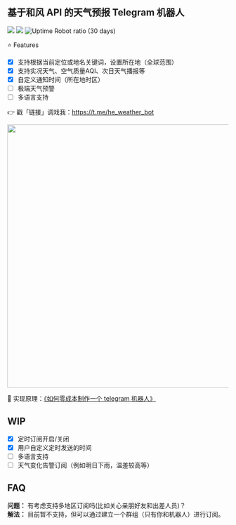 ## 基于和风 API 的天气预报 Telegram 机器人

![](https://img.shields.io/github/v/release/daya0576/he-weather-bot.svg)
![](https://img.shields.io/badge/Bot%20API-5.1-blue?logo=telegram)
![Uptime Robot ratio (30 days)](https://img.shields.io/uptimerobot/ratio/m787647728-b1a273391c2ad5c526b1c605)

⭐️ Features

- [x] 支持根据当前定位或地名关键词，设置所在地（全球范围）
- [x] 支持实况天气、空气质量AQI、次日天气播报等
- [x] 自定义通知时间（所在地时区）
- [ ] 极端天气预警
- [ ] 多语言支持

👉 戳「链接」调戏我：https://t.me/he_weather_bot

<img src="https://github.com/daya0576/he-weather-bot/blob/fdd4d924943ab6036646cc6d7b7888fc71b9d3e2/img/2021-02-21%2015-49-06.gifcask.2021-02-21%2017_20_45.gif" width="600">

🚀 实现原理：[《如何零成本制作一个 telegram 机器人》](https://changchen.me/blog/20210221/buld-telegram-bot-from-scratch/)

## WIP

- [x] 定时订阅开启/关闭
- [x] 用户自定义定时发送的时间
- [ ] 多语言支持
- [ ] 天气变化告警订阅（例如明日下雨，温差较高等）

## FAQ

**问题：** 有考虑支持多地区订阅吗(比如关心亲朋好友和出差人员)？   
**解法：** 目前暂不支持，但可以通过建立一个群组（只有你和机器人）进行订阅。
